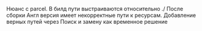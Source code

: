 Нюанс с parcel. В билд пути выстраиваются относительно ./ 
После сборки Англ версия имеет некорректные пути к ресурсам. 
Добавление верных путей через Поиск и замену как временное решение 